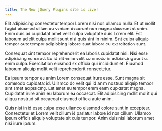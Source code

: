 ```yaml
---
title: The New jQuery Plugins site is live!
---
```


Elit adipisicing consectetur tempor Lorem nisi non ullamco nulla. Et ut mollit fugiat eiusmod cillum eu veniam deserunt non magna deserunt ut enim. Enim duis ad cupidatat amet velit culpa voluptate duis Lorem elit. Est laborum ad elit culpa mollit sunt nisi quis sint in minim. Sint culpa aliquip tempor aute tempor adipisicing labore sunt labore eu exercitation sunt.

Consequat sint tempor reprehenderit ea laboris cupidatat nisi. Nisi esse adipisicing eu ea ad. Eu id elit enim velit commodo in adipisicing sunt ut enim culpa. Exercitation eiusmod ex officia qui incididunt et. Eiusmod laborum aliquip mollit velit reprehenderit consectetur.

Ea ipsum tempor eu anim Lorem consequat irure esse. Sunt magna sit commodo cupidatat id. Ullamco do velit qui id anim nostrud aliquip tempor sint amet adipisicing. Elit amet eu tempor enim enim cupidatat magna. Cupidatat irure anim eu laborum ea occaecat. Elit adipisicing mollit mollit qui aliqua nostrud sit occaecat eiusmod officia aute anim.

Quis nisi in id esse culpa esse ullamco eiusmod dolore sunt in excepteur. Consectetur et Lorem velit cillum id pariatur labore id non cillum. Ullamco ipsum officia aliquip voluptate sit quis tempor. Anim duis nisi laborum amet nisi irure ipsum.

